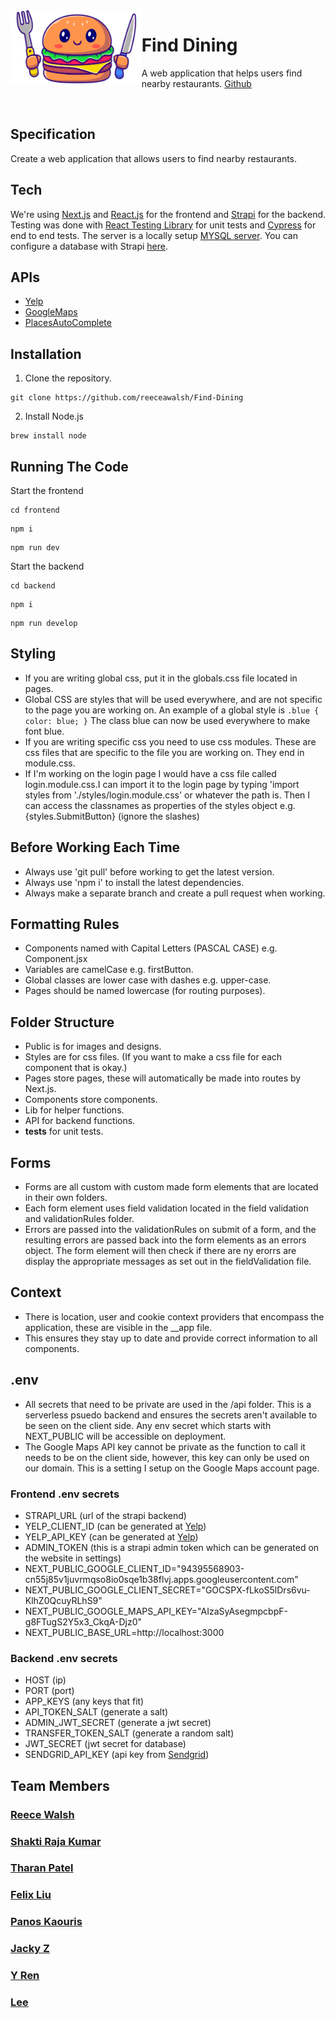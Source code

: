 <img align="left" width="auto" height="120" src="frontend/public/LogoCropped.png" />

# Find Dining

A web application that helps users find nearby restaurants. [Github](https://github.com/reeceawalsh/Find-Dining)

 </br>

## Specification

Create a web application that allows users to find nearby restaurants.

## Tech

We're using [Next.js](https://nextjs.org/) and [React.js](https://react.dev/) for the frontend and [Strapi](https://strapi.io/) for the backend. Testing was done with [React Testing Library](https://testing-library.com/docs/react-testing-library/intro/) for unit tests and [Cypress](https://www.cypress.io/) for end to end tests. The server is a locally setup [MYSQL server](https://www.mysql.com/). You can configure a database with Strapi [here](https://strapi.io/blog/configuring-strapi-mysql-database).

## APIs

- [Yelp](https://fusion.yelp.com/)
- [GoogleMaps](https://developers.google.com/maps)
- [PlacesAutoComplete](https://developers.google.com/maps/documentation/places/web-service/autocomplete)

## Installation

1. Clone the repository.

```
git clone https://github.com/reeceawalsh/Find-Dining
```

2. Install Node.js

```
brew install node
```

## Running The Code

Start the frontend

```
cd frontend
```

```
npm i
```

```
npm run dev
```

Start the backend

```
cd backend
```

```
npm i
```

```
npm run develop
```

## Styling

- If you are writing global css, put it in the globals.css file located in pages.
- Global CSS are styles that will be used everywhere, and are not specific to the page you are working on. An example of a global style is `.blue {
color: blue;
}` The class blue can now be used everywhere to make font blue.
- If you are writing specific css you need to use css modules. These are css files that are specific to the file you are working on. They end in module.css.
- If I'm working on the login page I would have a css file called login.module.css.I can import it to the login page by typing 'import styles from './styles/login.module.css' or whatever the path is. Then I can access the classnames as properties of the styles object e.g. {styles.SubmitButton} (ignore the slashes)

## Before Working Each Time

- Always use 'git pull' before working to get the latest version.
- Always use 'npm i' to install the latest dependencies.
- Always make a separate branch and create a pull request when working.

## Formatting Rules

- Components named with Capital Letters (PASCAL CASE) e.g. Component.jsx
- Variables are camelCase e.g. firstButton.
- Global classes are lower case with dashes e.g. upper-case.
- Pages should be named lowercase (for routing purposes).

## Folder Structure

- Public is for images and designs.
- Styles are for css files. (If you want to make a css file for each component that is okay.)
- Pages store pages, these will automatically be made into routes by Next.js.
- Components store components.
- Lib for helper functions.
- API for backend functions.
- **tests** for unit tests.

## Forms

- Forms are all custom with custom made form elements that are located in their own folders.
- Each form element uses field validation located in the field validation and validationRules folder.
- Errors are passed into the validationRules on submit of a form, and the resulting errors are passed back into the form elements as an errors object. The form element will then check if there are ny erorrs are display the appropriate messages as set out in the fieldValidation file.

## Context

- There is location, user and cookie context providers that encompass the application, these are visible in the \_\_app file.
- This ensures they stay up to date and provide correct information to all components.

## .env

- All secrets that need to be private are used in the /api folder. This is a serverless psuedo backend and ensures the secrets aren't available to be seen on the client side. Any env secret which starts with NEXT_PUBLIC will be accessible on deployment.
- The Google Maps API key cannot be private as the function to call it needs to be on the client side, however, this key can only be used on our domain. This is a setting I setup on the Google Maps account page.

### Frontend .env secrets

- STRAPI_URL (url of the strapi backend)
- YELP_CLIENT_ID (can be generated at [Yelp](https://fusion.yelp.com/))
- YELP_API_KEY (can be generated at [Yelp](https://fusion.yelp.com/))
- ADMIN_TOKEN (this is a strapi admin token which can be generated on the website in settings)
- NEXT_PUBLIC_GOOGLE_CLIENT_ID="94395568903-cn55j85v1juvrmqso8io0sqe1b38flvj.apps.googleusercontent.com"
- NEXT_PUBLIC_GOOGLE_CLIENT_SECRET="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"
- NEXT_PUBLIC_GOOGLE_MAPS_API_KEY="AIzaSyAsegmpcbpF-g8FTugS2Y5x3_CkqA-Djz0"
- NEXT_PUBLIC_BASE_URL=http://localhost:3000

### Backend .env secrets

- HOST (ip)
- PORT (port)
- APP_KEYS (any keys that fit)
- API_TOKEN_SALT (generate a salt)
- ADMIN_JWT_SECRET (generate a jwt secret)
- TRANSFER_TOKEN_SALT (generate a random salt)
- JWT_SECRET (jwt secret for database)
- SENDGRID_API_KEY (api key from [Sendgrid](https://sendgrid.com/solutions/email-api/))

## Team Members

### [Reece Walsh](https://github.com/reeceawalsh)

### [Shakti Raja Kumar](https://github.com/shaktiv8)

### [Tharan Patel](https://github.com/tharanpatel)

### [Felix Liu](https://github.com/FelixLiu666)

### [Panos Kaouris](https://github.com/AzuratC1)

### [Jacky Z](https://github.com/WZheng99)

### [Y Ren](https://github.com/220543691)

### [Lee](https://github.com/draymondlee1997)
